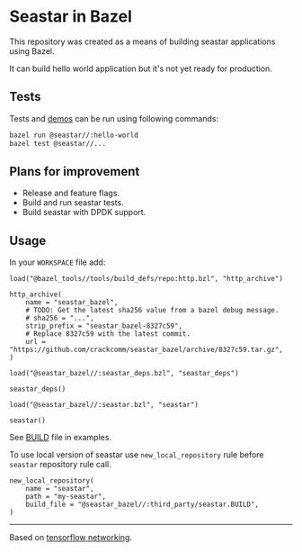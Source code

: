# Seastar in Bazel

This repository was created as a means of building seastar applications using Bazel.

It can build hello world application but it's not yet ready for production.

## Tests

Tests and [demos](https://github.com/scylladb/seastar/tree/master/demos) can be run using following commands:

```sh
bazel run @seastar//:hello-world
bazel test @seastar//...
```

## Plans for improvement

* Release and feature flags.
* Build and run seastar tests.
* Build seastar with DPDK support.

## Usage

In your `WORKSPACE` file add:

```starlark
load("@bazel_tools//tools/build_defs/repo:http.bzl", "http_archive")

http_archive(
    name = "seastar_bazel",
    # TODO: Get the latest sha256 value from a bazel debug message.
    # sha256 = "...",
    strip_prefix = "seastar_bazel-8327c59",
    # Replace 8327c59 with the latest commit.
    url = "https://github.com/crackcomm/seastar_bazel/archive/8327c59.tar.gz",
)

load("@seastar_bazel//:seastar_deps.bzl", "seastar_deps")

seastar_deps()

load("@seastar_bazel//:seastar.bzl", "seastar")

seastar()
```

See [BUILD](https://github.com/crackcomm/seastar_bazel/blob/main/examples/BUILD) file in examples.

To use local version of seastar use `new_local_repository` rule before `seastar` repository rule call.

```starlark
new_local_repository(
    name = "seastar",
    path = "my-seastar",
    build_file = "@seastar_bazel//:third_party/seastar.BUILD",
)
```

---

Based on [tensorflow networking](https://github.com/tensorflow/networking/).
